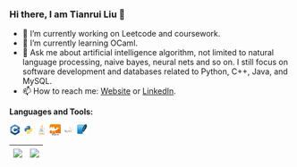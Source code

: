 ### Hi there, I am Tianrui Liu 👋

- 🔭 I’m currently working on Leetcode and coursework.
- 🌱 I’m currently learning OCaml.
- 💬 Ask me about artificial intelligence algorithm, not limited to natural language processing, naive bayes, neural nets and so on. I still focus on software development and databases related to Python, C++, Java, and MySQL.
- 📫 How to reach me: [Website](https://liutianrui.me/about/) or [LinkedIn](https://www.linkedin.com/in/tianrui-l-095633176/).

**Languages and Tools:**

<code><img height="20" src="https://raw.githubusercontent.com/github/explore/main/topics/cpp/cpp.png"></code>
<code><img height="20" src="https://raw.githubusercontent.com/github/explore/main/topics/python/python.png"></code>
<code><img height="20" src="https://raw.githubusercontent.com/github/explore/main/topics/java/java.png"></code>
<code><img height="20" src="https://raw.githubusercontent.com/github/explore/main/topics/ocaml/ocaml.png"></code>
<code><img height="20" src="https://raw.githubusercontent.com/github/explore/main/topics/mysql/mysql.png"></code>
<code><img height="20" src="https://raw.githubusercontent.com/github/explore/main/topics/sqlite/sqlite.png"></code>

| <img align="center" src="https://github-readme-stats.vercel.app/api?username=liutiantian233&hide=contribs,prs,issues&count_private=true&show_icons=true&include_all_commits=true&hide_border=true"> | <img align="center" src="https://github-readme-stats.vercel.app/api/top-langs/?username=liutiantian233&hide_border=true"> |
| - | -|
